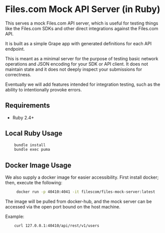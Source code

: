 # Files.com Mock API Server (in Ruby)

This serves a mock Files.com API server, which is useful for testing
things like the Files.com SDKs and other direct integrations
against the Files.com API.

It is built as a simple Grape app with generated definitions for each
API endpoint.

This is meant as a minimal server for the purpose of testing basic
network operations and JSON encoding for your SDK or API client.  It
does not maintain state and it does not deeply inspect your submissions
for correctness.

Eventually we will add features intended for integration testing, such as
the ability to intentionally provoke errors.


## Requirements

* Ruby 2.4+


## Local Ruby Usage

```bash
    bundle install
    bundle exec puma
```

## Docker Image Usage
We also supply a docker image for easier accessibility. First install docker; then, execute the following:

```bash
     docker run -p 40410:4041 -it filescom/files-mock-server:latest
```

The image will be pulled from docker-hub, and the mock server can be accessed via the open port bound on the host machine.

Example:

```bash
    curl 127.0.0.1:40410/api/rest/v1/users
```
